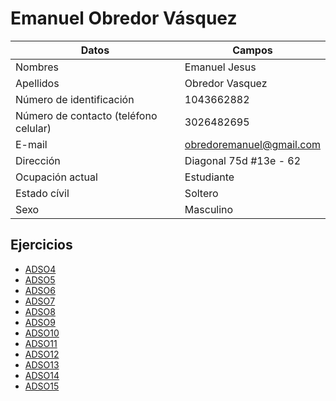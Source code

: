 # Emanuel Obredor Vásquez
  
|Datos|Campos|
|-----|-----|
|Nombres|Emanuel Jesus|  
|Apellidos|Obredor Vasquez|  
|Número de identificación|1043662882|
|Número de contacto (teléfono celular)|3026482695|
|E-mail|obredoremanuel@gmail.com|
|Dirección|Diagonal 75d #13e - 62|
|Ocupación actual|Estudiante|
|Estado cívil|Soltero|
|Sexo|Masculino|  

## Ejercicios
- [ADSO4](/Emanuel_Obredor/Ciclo%20For.md)  
- [ADSO5](/Emanuel_Obredor/Ciclo%20MQ(1).md)  
- [ADSO6](/Emanuel_Obredor/Ciclo%20MQ(2).md)  
- [ADSO7](/Emanuel_Obredor/Formularios/)  
- [ADSO8](/Emanuel_Obredor/Objetos%2C%20clases%20y%20m%C3%A9todos.md)  
- [ADSO9](/Emanuel_Obredor/Par%C3%A1metros%20y%20Constructores.md)
- [ADSO10](/Emanuel_Obredor/Herencia/)
- [ADSO11](/Emanuel_Obredor/Agregacion_y_composicion.md)
- [ADSO12](Clase%20abstracta%20y%20m%C3%A9todo%20est%C3%A1tico.md)
- [ADSO13](Peticiones%20a%20Json/)
- [ADSO14](Peticiones%20a%20Json%20con%20Lista/)
- [ADSO15](CustomPaint/)